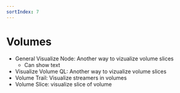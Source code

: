 ```yaml
---
sortIndex: 7
---
```


# Volumes

- General Visualize Node: Another way to vizualize volume slices
  - Can show text
- Visualize Volume QL: Another way to vizualize volume slices
- Volume Trail: Visualize streamers in volumes
- Volume Slice: visualize slice of volume
